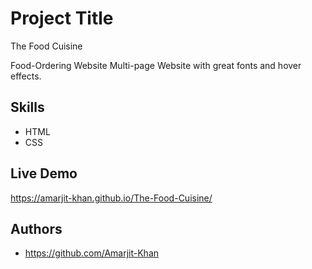 # Project Title

The Food Cuisine

Food-Ordering Website
Multi-page Website with great fonts and hover effects.

## Skills
* HTML
* CSS

## Live Demo
https://amarjit-khan.github.io/The-Food-Cuisine/

## Authors

- https://github.com/Amarjit-Khan

